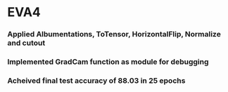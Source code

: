 # EVA4
### Applied Albumentations, ToTensor, HorizontalFlip, Normalize and cutout
### Implemented GradCam function as module for debugging
### Acheived final test accuracy of 88.03 in 25 epochs
